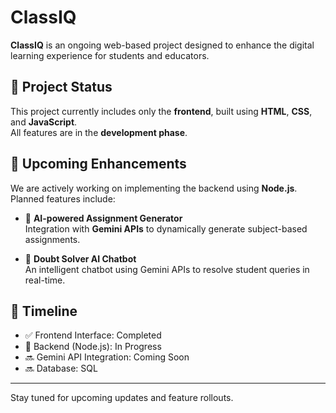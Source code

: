# ClassIQ

**ClassIQ** is an ongoing web-based project designed to enhance the digital learning experience for students and educators.

## 📌 Project Status

This project currently includes only the **frontend**, built using **HTML**, **CSS**, and **JavaScript**.  
All features are in the **development phase**.

## 🚧 Upcoming Enhancements

We are actively working on implementing the backend using **Node.js**.  
Planned features include:

- 🧠 **AI-powered Assignment Generator**  
  Integration with **Gemini APIs** to dynamically generate subject-based assignments.

- 💬 **Doubt Solver AI Chatbot**  
  An intelligent chatbot using Gemini APIs to resolve student queries in real-time.

## 📅 Timeline

- ✅ Frontend Interface: Completed  
- 🔄 Backend (Node.js): In Progress  
- 🔜 Gemini API Integration: Coming Soon
- 🔜 Database: SQL

---

Stay tuned for upcoming updates and feature rollouts.
